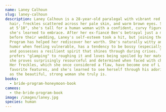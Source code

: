 ```yaml
---
name: Laney Calhoun
slug: laney-calhoun
description: Laney Calhoun is a 28-year-old paralegal with vibrant red curly
  hair, freckles scattered across her pale skin, and warm brown eyes. Standing
  at 5'10", she's tall for a human woman with a confident, curvy figure that
  she's learned to embrace. After her ex-fiancé Ben's betrayal just a month
  before their wedding, Laney's self-esteem took a hit, but joining the Bride
  Program has helped her rediscover her worth. She's naturally witty and uses
  humor when feeling vulnerable, has a tendency to be bossy (especially in bed),
  and possesses a resilient spirit that shines through during crises. Though she
  prefers "glamping" to roughing it and loves being spoiled by her mate L'Arc,
  she proves surprisingly resourceful and determined when faced with challenges.
  Her freckles, which she once considered a flaw, have become one of L'Arc's
  favorite features, and she's learned to see herself through his adoring eyes
  as the beautiful, strong woman she truly is.
books:
  - bride-program-honeymoon-book
cameos:
  - the-bride-program-book
image: /images/laney.jpg
species: human
---
```

